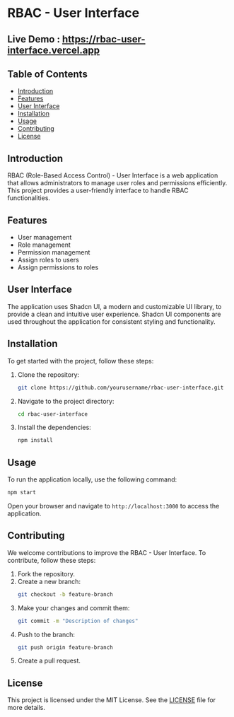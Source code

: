 
# RBAC - User Interface

## Live Demo : https://rbac-user-interface.vercel.app

## Table of Contents

- [Introduction](#introduction)
- [Features](#features)
- [User Interface](#user-interface)
- [Installation](#installation)
- [Usage](#usage)
- [Contributing](#contributing)
- [License](#license)

## Introduction

RBAC (Role-Based Access Control) - User Interface is a web application that allows administrators to manage user roles and permissions efficiently. This project provides a user-friendly interface to handle RBAC functionalities.

## Features

- User management
- Role management
- Permission management
- Assign roles to users
- Assign permissions to roles

## User Interface

The application uses Shadcn UI, a modern and customizable UI library, to provide a clean and intuitive user experience. Shadcn UI components are used throughout the application for consistent styling and functionality.

## Installation

To get started with the project, follow these steps:

1. Clone the repository:
    ```bash
    git clone https://github.com/yourusername/rbac-user-interface.git
    ```
2. Navigate to the project directory:
    ```bash
    cd rbac-user-interface
    ```
3. Install the dependencies:
    ```bash
    npm install
    ```

## Usage

To run the application locally, use the following command:
```bash
npm start
```
Open your browser and navigate to `http://localhost:3000` to access the application.

## Contributing

We welcome contributions to improve the RBAC - User Interface. To contribute, follow these steps:

1. Fork the repository.
2. Create a new branch:
    ```bash
    git checkout -b feature-branch
    ```
3. Make your changes and commit them:
    ```bash
    git commit -m "Description of changes"
    ```
4. Push to the branch:
    ```bash
    git push origin feature-branch
    ```
5. Create a pull request.

## License

This project is licensed under the MIT License. See the [LICENSE](LICENSE) file for more details.